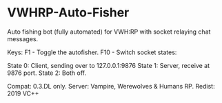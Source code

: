 # VWHRP-Auto-Fisher
 Auto fishing bot (fully automated) for VWH:RP with socket relaying chat messages.


Keys: 
F1 - Toggle the autofisher.
F10 - Switch socket states:


State 0: Client, sending over to 127.0.0.1:9876
State 1: Server, receive at 9876 port.
State 2: Both off.

Compat: 0.3.DL only.
Server: Vampire, Werewolves & Humans RP.
Redist: 2019 VC++
